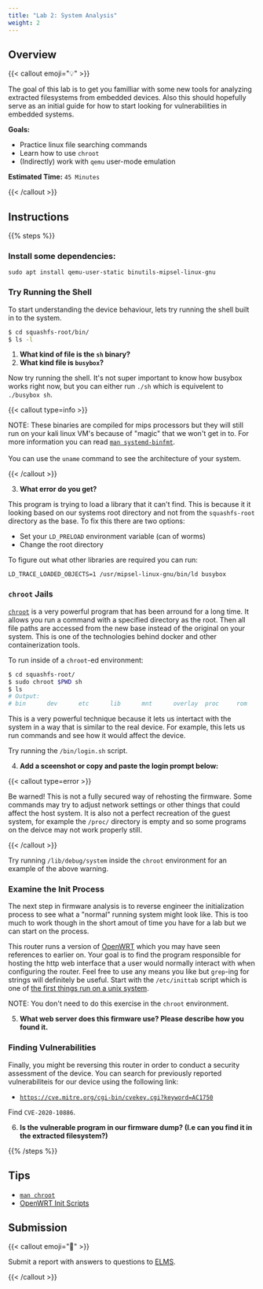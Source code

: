 ```yaml
---
title: "Lab 2: System Analysis"
weight: 2
---
```


## Overview

{{< callout emoji="💡" >}}

The goal of this lab is to get you familliar with some new tools for analyzing
extracted filesystems from embedded devices. Also this should hopefully serve as
an initial guide for how to start looking for vulnerabilities in embedded
systems.

**Goals:**

- Practice linux file searching commands
- Learn how to use `chroot`
- (Indirectly) work with `qemu` user-mode emulation

**Estimated Time:** `45 Minutes`

{{< /callout >}}

## Instructions

{{% steps %}}

### Install some dependencies:

```
sudo apt install qemu-user-static binutils-mipsel-linux-gnu
```

### Try Running the Shell

To start understanding the device behaviour, lets try running the shell built in
to the system.

```bash {filename=Bash}
$ cd squashfs-root/bin/
$ ls -l
```

1. **What kind of file is the `sh` binary?**
2. **What kind file is `busybox`?**

Now try running the shell. It's not super important to know how busybox works
right now, but you can either run `./sh` which is equivelent to `./busybox sh`.

{{< callout type=info >}}

NOTE: These binaries are compiled for mips processors but they will still run on
your kali linux VM's because of "magic" that we won't get in to. For more
information you can read
[`man systemd-binfmt`](https://man7.org/linux/man-pages/man8/systemd-binfmt.service.8.html).
<br><br> You can use the `uname` command to see the architecture of your system.

{{< /callout >}}

3. **What error do you get?**

This program is trying to load a library that it can't find. This is because it
it looking based on our systems root directory and not from the `squashfs-root`
directory as the base. To fix this there are two options:

- Set your `LD_PRELOAD` environment variable (can of worms)
- Change the root directory

To figure out what other libraries are required you can run:

```
LD_TRACE_LOADED_OBJECTS=1 /usr/mipsel-linux-gnu/bin/ld busybox
```

### `chroot` Jails

[`chroot`](https://en.wikipedia.org/wiki/Chroot) is a very powerful program that
has been arround for a long time. It allows you run a command with a specified
directory as the root. Then all file paths are accessed from the new base
instead of the original on your system. This is one of the technologies behind
docker and other containerization tools.

To run inside of a `chroot`-ed environment:

```bash {filename=Bash}
$ cd squashfs-root/
$ sudo chroot $PWD sh
$ ls
# Output:
# bin      dev      etc      lib      mnt      overlay  proc     rom      root     sbin     sys      tmp      usr      var      www
```

This is a very powerful technique because it lets us intertact with the system
in a way that is similar to the real device. For example, this lets us run
commands and see how it would affect the device.

Try running the `/bin/login.sh` script.

4. **Add a sceenshot or copy and paste the login prompt below:**

{{< callout type=error >}}

Be warned! This is not a fully secured way of rehosting the firmware. Some
commands may try to adjust network settings or other things that could affect
the host system. It is also not a perfect recreation of the guest system, for
example the `/proc/` directory is empty and so some programs on the deivce may
not work properly still.

{{< /callout >}}

Try running `/lib/debug/system` inside the `chroot` environment for an example
of the above warning.

### Examine the Init Process

The next step in firmware analysis is to reverse engineer the initialization
process to see what a "normal" running system might look like. This is too much
to work though in the short amout of time you have for a lab but we can start on
the process.

This router runs a version of [OpenWRT](https://openwrt.org/) which you may have
seen references to earlier on. Your goal is to find the program responsible for
hosting the http web interface that a user would normally interact with when
configuring the router. Feel free to use any means you like but `grep`-ing for
strings will definitely be useful. Start with the `/etc/inittab` script which is
one of
[the first things run on a unix system](https://en.wikipedia.org/wiki/Init).

NOTE: You don't need to do this exercise in the `chroot` environment.

5. **What web server does this firmware use? Please describe how you found it.**

### Finding Vulnerabilities

Finally, you might be reversing this router in order to conduct a security
assessment of the device. You can search for previously reported vulnerabiliteis
for our device using the following link:

- [`https://cve.mitre.org/cgi-bin/cvekey.cgi?keyword=AC1750`](https://cve.mitre.org/cgi-bin/cvekey.cgi?keyword=AC1750)

Find `CVE-2020-10886`.

6. **Is the vulnerable program in our firmware dump? (I.e can you find it in the
   extracted filesystem?)**

{{% /steps %}}

## Tips

- [`man chroot`](https://man7.org/linux/man-pages/man2/chroot.2.html)
- [OpenWRT Init Scripts](https://openwrt.org/docs/techref/initscripts)

## Submission

{{< callout emoji="📝" >}}

Submit a report with answers to questions to
[ELMS](https://umd.instructure.com/courses/1374508/assignments).

{{< /callout >}}
